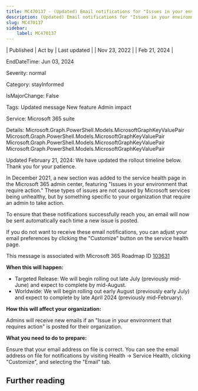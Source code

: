 ```yaml
---
title: MC470137 - (Updated) Email notifications for "Issues in your environment that require action"
description: (Updated) Email notifications for "Issues in your environment that require action"
slug: MC470137
sidebar:
    label: MC470137
---
```


| Published | Act by | Last updated |
| Nov 23, 2022 |  | Feb 21, 2024 |

EndDateTime: Jun 03, 2024

Severity: normal

Category: stayInformed

IsMajorChange: False

Tags: Updated message New feature Admin impact

Service: Microsoft 365 suite

Details: Microsoft.Graph.PowerShell.Models.MicrosoftGraphKeyValuePair Microsoft.Graph.PowerShell.Models.MicrosoftGraphKeyValuePair Microsoft.Graph.PowerShell.Models.MicrosoftGraphKeyValuePair Microsoft.Graph.PowerShell.Models.MicrosoftGraphKeyValuePair

<p>Updated February 21, 2024: We have updated the rollout timeline below. Thank you for your patience.</p><p>In December 2021, a new section was added to the service health page in the Microsoft 365 admin center, featuring "Issues in your environment that require action."   These types of issues are not caused by Microsoft services being unhealthy, but by something specific to your organization that require an admin to take action.<br></p><p>
</p><p>To ensure that these notifications successfully reach you, an email will now be sent automatically each time a new issue is posted.<br></p><p>
</p><p>If you do not want to receive these email notifications, you can adjust your email preferences by clicking the "Customize" button on the service health page.<br></p><p>This message is associated with Microsoft 365 Roadmap ID <a href="https://www.microsoft.com/microsoft-365/roadmap?rtc=1%26filters=&amp;searchterms=103631" target="_blank">103631</a></p><p><b>When this will happen:</b></p><ul><li>Targeted Release: We will begin rolling out late July (previously mid-June) and expect to complete by mid-August.<br></li><li>Worldwide: We will begin rolling out early August (previously early July) and expect to complete by late April 2024 (previously mid-February).</li></ul><p><b>How this will affect your organization:</b><br></p><p>Admins will receive new emails if an "Issue in your environment that requires action" is posted for their organization.</p><p><b>What you need to do to prepare:</b><br></p><p>Ensure that your email address on file is correct. You can see the email address on file for notifications by visiting Health -&gt; Service Health, clicking "Customize", and selecting the "Email" tab.</p>

## Further reading
